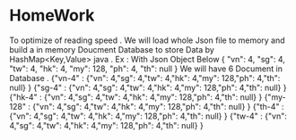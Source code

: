 # HomeWork
To optimize of reading speed . We will load whole Json file to memory and build a in memory Doucment Database to store Data by HashMap<Key,Value> java .
Ex : 
With Json Object Below
  {
    "vn": 4,
    "sg": 4,
    "tw": 4,
    "hk": 4,
    "my": 128,
    "ph": 4,
    "th": null
  }
We will have 6 Document in Database .
  {"vn-4" :  {"vn": 4,"sg": 4,"tw": 4,"hk": 4,"my": 128,"ph": 4,"th": null} }
  {"sg-4" :  {"vn": 4,"sg": 4,"tw": 4,"hk": 4,"my": 128,"ph": 4,"th": null} }
  {"hk-4" :  {"vn": 4,"sg": 4,"tw": 4,"hk": 4,"my": 128,"ph": 4,"th": null} }
  {"my-128" :  {"vn": 4,"sg": 4,"tw": 4,"hk": 4,"my": 128,"ph": 4,"th": null} }
  {"th-4" :  {"vn": 4,"sg": 4,"tw": 4,"hk": 4,"my": 128,"ph": 4,"th": null} }
  {"tw-4" :  {"vn": 4,"sg": 4,"tw": 4,"hk": 4,"my": 128,"ph": 4,"th": null} }
